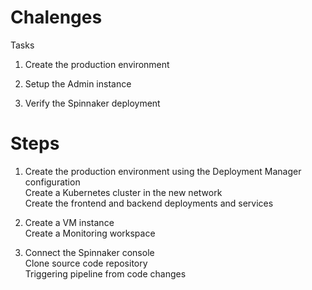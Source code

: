 # Chalenges

Tasks

1. Create the production environment

2. Setup the Admin instance

3. Verify the Spinnaker deployment

# Steps

1. Create the  production environment using the Deployment Manager configuration                                                                                     
   Create a Kubernetes cluster in the new network                                                                                                                         
   Create the frontend and backend deployments and services                                                                                                   
   
2. Create a VM instance                                                                                                                                         
   Create a Monitoring workspace                                                                                                                       
   
3. Connect the Spinnaker console                                                                                                                            
   Clone source code repository                                                                                                             
   Triggering pipeline from code changes
